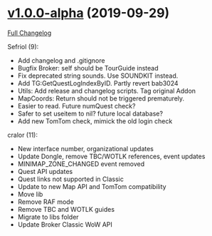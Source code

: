 # [v1.0.0-alpha](https://github.com/cralor/TourGuideClassic/tree/v1.0.0-alpha) (2019-09-29)

[Full Changelog](https://github.com/cralor/TourGuideClassic/compare/v0.0.0...v1.0.0-alpha)

Sefriol (9):
- Add changelog and .gitignore
- Bugfix Broker: self should be TourGuide instead
- Fix deprecated string sounds. Use SOUNDKIT instead.
- Add TG:GetQuestLogIndexByID. Partly revert bab3024
- Utils: Add release and changelog scripts. Tag original Addon
- MapCoords: Return should not be triggered prematurely.
- Easier to read. Future numQuest check?
- Safer to set useitem to nil? future local database?
- Add new TomTom check, mimick the old login check

cralor (11):
- New interface number, organizational updates
- Update Dongle, remove TBC/WOTLK references, event updates
- MINIMAP_ZONE_CHANGED event removed
- Quest API updates
- Quest links not supported in Classic
- Update to new Map API and TomTom compatibility
- Move lib
- Remove RAF mode
- Remove TBC and WOTLK guides
- Migrate to libs folder
- Update Broker Classic WoW API

